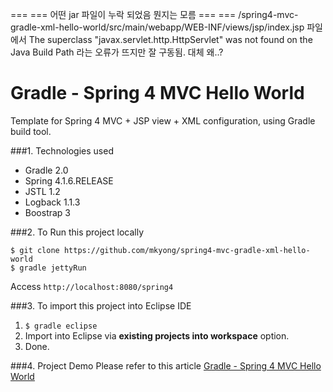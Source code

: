 === ===
어떤 jar 파일이 누락 되었음
뭔지는 모름
=== ===
/spring4-mvc-gradle-xml-hello-world/src/main/webapp/WEB-INF/views/jsp/index.jsp
파일에서
The superclass "javax.servlet.http.HttpServlet" was not found on the Java Build Path
라는 오류가 뜨지만 잘 구동됨.
대체 왜..?

Gradle - Spring 4 MVC Hello World
===============================
Template for Spring 4 MVC + JSP view + XML configuration, using Gradle build tool.

###1. Technologies used
* Gradle 2.0
* Spring 4.1.6.RELEASE
* JSTL 1.2
* Logback 1.1.3
* Boostrap 3

###2. To Run this project locally
```shell
$ git clone https://github.com/mkyong/spring4-mvc-gradle-xml-hello-world
$ gradle jettyRun
```
Access ```http://localhost:8080/spring4```

###3. To import this project into Eclipse IDE
1. ```$ gradle eclipse```
2. Import into Eclipse via **existing projects into workspace** option.
3. Done.

###4. Project Demo
Please refer to this article [Gradle - Spring 4 MVC Hello World ](http://www.mkyong.com/spring-mvc/gradle-spring-mvc-web-project-example/)

